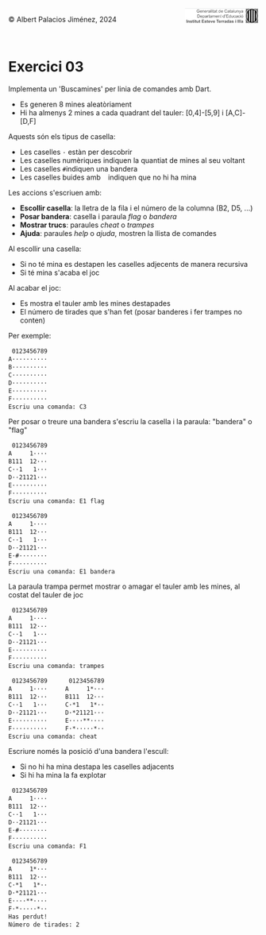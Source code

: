 <div style="display: flex; width: 100%;">
    <div style="flex: 1; padding: 0px;">
        <p>© Albert Palacios Jiménez, 2024</p>
    </div>
    <div style="flex: 1; padding: 0px; text-align: right;">
        <img src="./assets/ieti.png" height="32" alt="Logo de IETI" style="max-height: 32px;">
    </div>
</div>
<br/>

# Exercici 03

Implementa un 'Buscamines' per linia de comandes amb Dart. 

- Es generen 8 mines aleatòriament
- Hi ha almenys 2 mines a cada quadrant del tauler: [0,4]-[5,9] i [A,C]-[D,F]

Aquests són els tipus de casella:

- Les caselles `·` estàn per descobrir
- Les caselles numèriques indiquen la quantiat de mines al seu voltant
- Les caselles `#`indiquen una bandera
- Les caselles buides amb ` ` indiquen que no hi ha mina

Les accions s'escriuen amb:

- **Escollir casella**: la lletra de la fila i el número de la columna (B2, D5, ...)
- **Posar bandera**: casella i paraula *flag* o *bandera*
- **Mostrar trucs**: paraules *cheat* o *trampes*
- **Ajuda**: paraules *help* o *ajuda*, mostren la llista de comandes

Al escollir una casella:

- Si no té mina es destapen les caselles adjecents de manera recursiva
- Si té mina s'acaba el joc

Al acabar el joc:

- Es mostra el tauler amb les mines destapades 
- El número de tirades que s'han fet (posar banderes i fer trampes no conten)

Per exemple:

```text
 0123456789
A··········
B··········
C··········
D··········
E··········
F··········
Escriu una comanda: C3
```

Per posar o treure una bandera s'escriu la casella i la paraula: "bandera" o "flag"

```text
 0123456789
A     1····
B111  12···
C··1   1···
D··21121···
E··········
F··········
Escriu una comanda: E1 flag
```

```text
 0123456789
A     1····
B111  12···
C··1   1···
D··21121···
E·#········
F··········
Escriu una comanda: E1 bandera
```

La paraula trampa permet mostrar o amagar el tauler amb les mines, al costat del tauler de joc

```text
 0123456789
A     1····
B111  12···
C··1   1···
D··21121···
E··········
F··········
Escriu una comanda: trampes
```

```text
 0123456789      0123456789
A     1····     A     1*···
B111  12···     B111  12···
C··1   1···     C·*1   1*··
D··21121···     D·*21121···
E··········     E····**····
F··········     F·*·····*··
Escriu una comanda: cheat
```

Escriure només la posició d'una bandera l'escull:

- Si no hi ha mina destapa les caselles adjacents
- Si hi ha mina la fa explotar

```text
 0123456789
A     1····
B111  12···
C··1   1···
D··21121···
E·#········
F··········
Escriu una comanda: F1
```

```text
 0123456789
A     1*···
B111  12···
C·*1   1*··
D·*21121···
E····**····
F·*·····*··
Has perdut!
Número de tirades: 2
```